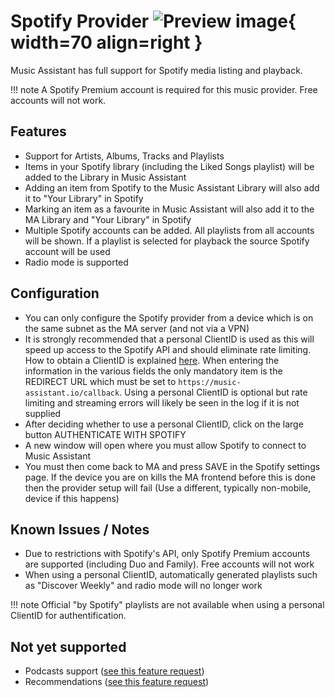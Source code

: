 # Spotify Provider ![Preview image](../assets/icons/spotify-icon.svg){ width=70 align=right }

Music Assistant has full support for Spotify media listing and playback.

!!! note 
    A Spotify Premium account is required for this music provider. Free accounts will not work.

## Features

- Support for Artists, Albums, Tracks and Playlists
- Items in your Spotify library (including the Liked Songs playlist) will be added to the Library in Music Assistant
- Adding an item from Spotify to the Music Assistant Library will also add it to "Your Library" in Spotify
- Marking an item as a favourite in Music Assistant will also add it to the MA Library and "Your Library" in Spotify
- Multiple Spotify accounts can be added. All playlists from all accounts will be shown. If a playlist is selected for playback the source Spotify account will be used
- Radio mode is supported

## Configuration
- You can only configure the Spotify provider from a device which is on the same subnet as the MA server (and not via a VPN)
- It is strongly recommended that a personal ClientID is used as this will speed up access to the Spotify API and should eliminate rate limiting. How to obtain a ClientID is explained [here](https://developer.spotify.com/documentation/web-api/concepts/apps). When entering the information in the various fields the only mandatory item is the REDIRECT URL which must be set to `https://music-assistant.io/callback`. Using a personal ClientID is optional but rate limiting and streaming errors will likely be seen in the log if it is not supplied
- After deciding whether to use a personal ClientID, click on the large button AUTHENTICATE WITH SPOTIFY
- A new window will open where you must allow Spotify to connect to Music Assistant
- You must then come back to MA and press SAVE in the Spotify settings page. If the device you are on kills the MA frontend before this is done then the provider setup will fail (Use a different, typically non-mobile, device if this happens)

## Known Issues / Notes

- Due to restrictions with Spotify's API, only Spotify Premium accounts are supported (including Duo and Family). Free accounts will not work
- When using a personal ClientID, automatically generated playlists such as "Discover Weekly" and radio mode will no longer work

!!! note 
    Official "by Spotify" playlists are not available when using a personal ClientID for authentification.

## Not yet supported

- Podcasts support ([see this feature request](https://github.com/music-assistant/hass-music-assistant/discussions/429))
- Recommendations ([see this feature request](https://github.com/music-assistant/hass-music-assistant/discussions/535))
